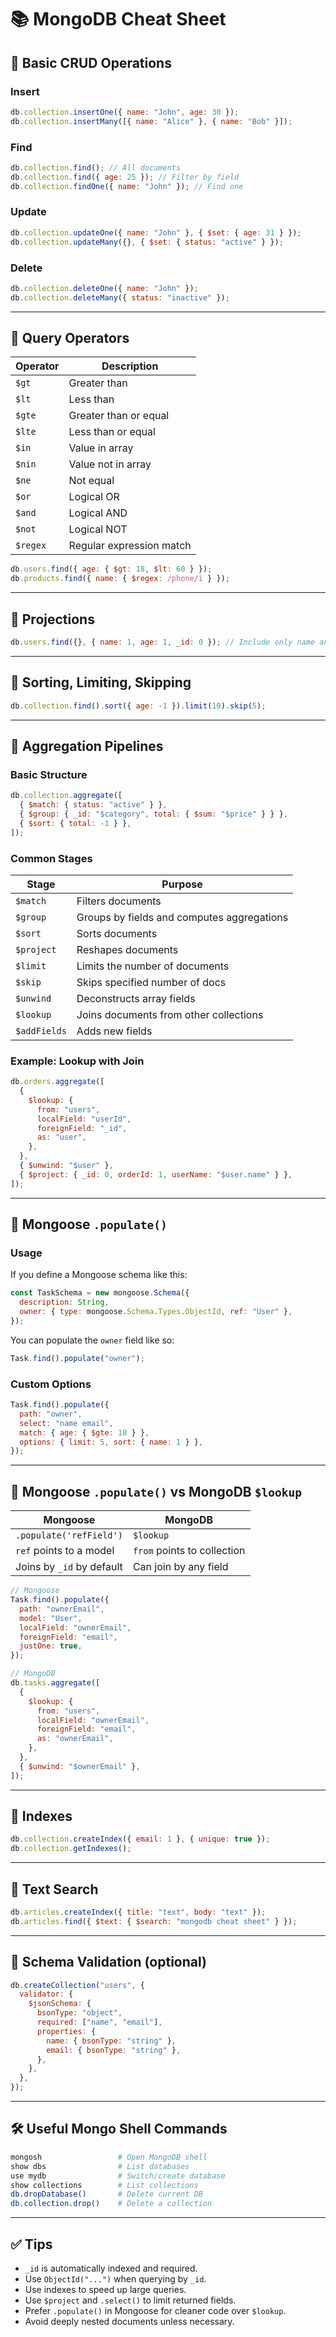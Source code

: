 # 📚 MongoDB Cheat Sheet

## 🔹 Basic CRUD Operations

### Insert

```js
db.collection.insertOne({ name: "John", age: 30 });
db.collection.insertMany([{ name: "Alice" }, { name: "Bob" }]);
```

### Find

```js
db.collection.find(); // All documents
db.collection.find({ age: 25 }); // Filter by field
db.collection.findOne({ name: "John" }); // Find one
```

### Update

```js
db.collection.updateOne({ name: "John" }, { $set: { age: 31 } });
db.collection.updateMany({}, { $set: { status: "active" } });
```

### Delete

```js
db.collection.deleteOne({ name: "John" });
db.collection.deleteMany({ status: "inactive" });
```

---

## 🔹 Query Operators

| Operator | Description              |
| -------- | ------------------------ |
| `$gt`    | Greater than             |
| `$lt`    | Less than                |
| `$gte`   | Greater than or equal    |
| `$lte`   | Less than or equal       |
| `$in`    | Value in array           |
| `$nin`   | Value not in array       |
| `$ne`    | Not equal                |
| `$or`    | Logical OR               |
| `$and`   | Logical AND              |
| `$not`   | Logical NOT              |
| `$regex` | Regular expression match |

```js
db.users.find({ age: { $gt: 18, $lt: 60 } });
db.products.find({ name: { $regex: /phone/i } });
```

---

## 🔹 Projections

```js
db.users.find({}, { name: 1, age: 1, _id: 0 }); // Include only name and age
```

---

## 🔹 Sorting, Limiting, Skipping

```js
db.collection.find().sort({ age: -1 }).limit(10).skip(5);
```

---

## 🔹 Aggregation Pipelines

### Basic Structure

```js
db.collection.aggregate([
  { $match: { status: "active" } },
  { $group: { _id: "$category", total: { $sum: "$price" } } },
  { $sort: { total: -1 } },
]);
```

### Common Stages

| Stage        | Purpose                                    |
| ------------ | ------------------------------------------ |
| `$match`     | Filters documents                          |
| `$group`     | Groups by fields and computes aggregations |
| `$sort`      | Sorts documents                            |
| `$project`   | Reshapes documents                         |
| `$limit`     | Limits the number of documents             |
| `$skip`      | Skips specified number of docs             |
| `$unwind`    | Deconstructs array fields                  |
| `$lookup`    | Joins documents from other collections     |
| `$addFields` | Adds new fields                            |

### Example: Lookup with Join

```js
db.orders.aggregate([
  {
    $lookup: {
      from: "users",
      localField: "userId",
      foreignField: "_id",
      as: "user",
    },
  },
  { $unwind: "$user" },
  { $project: { _id: 0, orderId: 1, userName: "$user.name" } },
]);
```

---

## 🔹 Mongoose `.populate()`

### Usage

If you define a Mongoose schema like this:

```js
const TaskSchema = new mongoose.Schema({
  description: String,
  owner: { type: mongoose.Schema.Types.ObjectId, ref: "User" },
});
```

You can populate the `owner` field like so:

```js
Task.find().populate("owner");
```

### Custom Options

```js
Task.find().populate({
  path: "owner",
  select: "name email",
  match: { age: { $gte: 18 } },
  options: { limit: 5, sort: { name: 1 } },
});
```

---

## 🔹 Mongoose `.populate()` vs MongoDB `$lookup`

| Mongoose                  | MongoDB                     |
| ------------------------- | --------------------------- |
| `.populate('refField')`   | `$lookup`                   |
| `ref` points to a model   | `from` points to collection |
| Joins by `_id` by default | Can join by any field       |

```js
// Mongoose
Task.find().populate({
  path: "ownerEmail",
  model: "User",
  localField: "ownerEmail",
  foreignField: "email",
  justOne: true,
});

// MongoDB
db.tasks.aggregate([
  {
    $lookup: {
      from: "users",
      localField: "ownerEmail",
      foreignField: "email",
      as: "ownerEmail",
    },
  },
  { $unwind: "$ownerEmail" },
]);
```

---

## 🔹 Indexes

```js
db.collection.createIndex({ email: 1 }, { unique: true });
db.collection.getIndexes();
```

---

## 🔹 Text Search

```js
db.articles.createIndex({ title: "text", body: "text" });
db.articles.find({ $text: { $search: "mongodb cheat sheet" } });
```

---

## 🔹 Schema Validation (optional)

```js
db.createCollection("users", {
  validator: {
    $jsonSchema: {
      bsonType: "object",
      required: ["name", "email"],
      properties: {
        name: { bsonType: "string" },
        email: { bsonType: "string" },
      },
    },
  },
});
```

---

## 🛠 Useful Mongo Shell Commands

```bash
mongosh                 # Open MongoDB shell
show dbs                # List databases
use mydb                # Switch/create database
show collections        # List collections
db.dropDatabase()       # Delete current DB
db.collection.drop()    # Delete a collection
```

---

## ✅ Tips

- `_id` is automatically indexed and required.
- Use `ObjectId("...")` when querying by `_id`.
- Use indexes to speed up large queries.
- Use `$project` and `.select()` to limit returned fields.
- Prefer `.populate()` in Mongoose for cleaner code over `$lookup`.
- Avoid deeply nested documents unless necessary.
